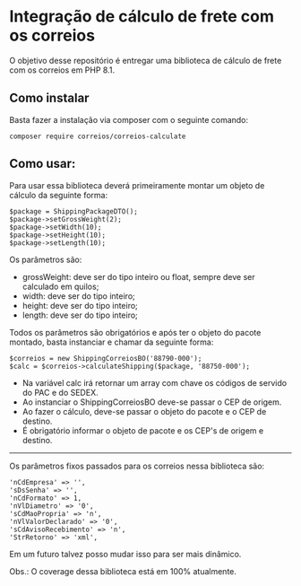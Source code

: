 # Integração de cálculo de frete com os correios
O objetivo desse repositório é entregar uma biblioteca de cálculo de frete com os correios em PHP 8.1.

## Como instalar
Basta fazer a instalação via composer com o seguinte comando:
```
composer require correios/correios-calculate
```

## Como usar:
Para usar essa biblioteca deverá primeiramente montar um objeto de cálculo da seguinte forma:
```
$package = ShippingPackageDTO();
$package->setGrossWeight(2);
$package->setWidth(10);
$package->setHeight(10);
$package->setLength(10);
```
Os parâmetros são:
- grossWeight: deve ser do tipo inteiro ou float, sempre deve ser calculado em quilos;
- width: deve ser do tipo inteiro;
- height: deve ser do tipo inteiro;
- length: deve ser do tipo inteiro;

Todos os parâmetros são obrigatórios e após ter o objeto do pacote montado, basta instanciar e chamar da seguinte forma:
```
$correios = new ShippingCorreiosBO('88790-000');
$calc = $correios->calculateShipping($package, '88750-000');
```
- Na variável calc irá retornar um array com chave os códigos de servido do PAC e do SEDEX.
- Ao instanciar o ShippingCorreiosBO deve-se passar o CEP de origem.
- Ao fazer o cálculo, deve-se passar o objeto do pacote e o CEP de destino.
- É obrigatório informar o objeto de pacote e os CEP's de origem e destino.
---
Os parâmetros fixos passados para os correios nessa biblioteca são:
```
'nCdEmpresa' => '',
'sDsSenha' => '',
'nCdFormato' => 1,
'nVlDiametro' => '0',
'sCdMaoPropria' => 'n',
'nVlValorDeclarado' => '0',
'sCdAvisoRecebimento' => 'n',
'StrRetorno' => 'xml',
```
Em um futuro talvez posso mudar isso para ser mais dinâmico.

Obs.: O coverage dessa biblioteca está em 100% atualmente.
